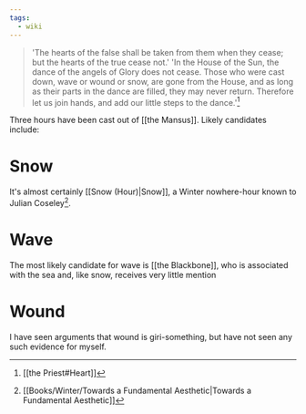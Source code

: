```yaml
---
tags:
  - wiki
---
```

> 'The hearts of the false shall be taken from them when they cease; but the hearts of the true cease not.'
> 'In the House of the Sun, the dance of the angels of Glory does not cease. Those who were cast down, wave or wound or snow, are gone from the House, and as long as their parts in the dance are filled, they may never return. Therefore let us join hands, and add our little steps to the dance.'[^1]

Three hours have been cast out of [[the Mansus]]. Likely candidates include:
# Snow
It's almost certainly [[Snow (Hour)|Snow]], a Winter nowhere-hour known to Julian Coseley[^2].
# Wave
The most likely candidate for wave is [[the Blackbone]], who is associated with the sea and, like snow, receives very little mention
# Wound
I have seen arguments that wound is giri-something, but have not seen any such evidence for myself.

[^1]: [[the Priest#Heart]]
[^2]: [[Books/Winter/Towards a Fundamental Aesthetic|Towards a Fundamental Aesthetic]]